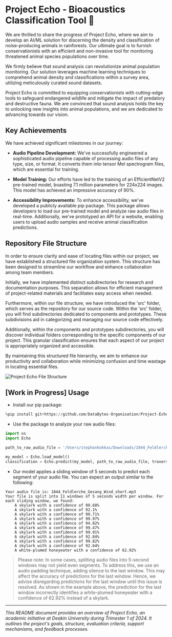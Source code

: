 # Project Echo - Bioacoustics Classification Tool 🤖

We are thrilled to share the progress of Project Echo, where we aim to develop an AI/ML solution for discerning the density and classification of noise-producing animals in rainforests. Our ultimate goal is to furnish conservationists with an efficient and non-invasive tool for monitoring threatened animal species populations over time.

We firmly believe that sound analysis can revolutionize animal population monitoring. Our solution leverages machine learning techniques to comprehend animal density and classifications within a survey area, utilizing meticulously curated sound datasets.

Project Echo is committed to equipping conservationists with cutting-edge tools to safeguard endangered wildlife and mitigate the impact of predatory and destructive fauna. We are convinced that sound analysis holds the key to unlocking new insights into animal populations, and we are dedicated to advancing towards our vision.

## Key Achievements

We have achieved significant milestones in our journey:

- **Audio Pipeline Development:** We've successfully engineered a sophisticated audio pipeline capable of processing audio files of any type, size, or format. It converts them into tensor Mel spectrogram files, which are essential for training.
  
- **Model Training:** Our efforts have led to the training of an EfficientNetV2 pre-trained model, boasting 7.1 million parameters for 224x224 images. This model has achieved an impressive accuracy of 90%.

- **Accessibility Improvements:** To enhance accessibility, we've developed a publicly available pip package. This package allows developers to load our pre-trained model and analyze raw audio files in real-time. Additionally, we've prototyped an API for a website, enabling users to upload audio samples and receive animal classification predictions.

## Repository File Structure

In order to ensure clarity and ease of locating files within our project, we have established a structured file organization system. This structure has been designed to streamline our workflow and enhance collaboration among team members.

Initially, we have implemented distinct subdirectories for research and documentation purposes. This separation allows for efficient management of project-related materials and facilitates easy access when needed.

Furthermore, within our file structure, we have introduced the 'src' folder, which serves as the repository for our source code. Within the 'src' folder, you will find subdirectories dedicated to components and prototypes. These subdivisions aid in categorizing and managing our source code effectively.

Additionally, within the components and prototypes subdirectories, you will discover individual folders corresponding to the specific components of our project. This granular classification ensures that each aspect of our project is appropriately organized and accessible.

By maintaining this structured file hierarchy, we aim to enhance our productivity and collaboration while minimizing confusion and time wastage in locating essential files.

![Project Echo File Structure](https://github.com/DataBytes-Organisation/Project-Echo/assets/95070150/e8aaf728-c80f-42c1-af07-40651438c002)

## [Work in Progress] Usage

- Install our pip package:

```python
%pip install git+https://github.com/DataBytes-Organisation/Project-Echo --quiet
```

- Use the package to analyze your raw audio files:

```python
import os
import Echo

path_to_raw_audio_file = '/Users/stephankokkas/Downloads/1844_Feldlerche_Gesang_Wind_short.mp3'

my_model = Echo.load_model()
classification = Echo.predict(my_model, path_to_raw_audio_file, traverse_path=False)
```

- Our model applies a sliding window of 5 seconds to predict each segment of your audio file. You can expect an output similar to the following:

```
Your audio file is: 1844_Feldlerche_Gesang_Wind_short.mp3
Your file is split into 11 windows of 5 seconds width per window. For each sliding window, we found:
    A skylark with a confidence of 99.68%
    A skylark with a confidence of 92.1%
    A skylark with a confidence of 99.71%
    A skylark with a confidence of 99.97%
    A skylark with a confidence of 94.82%
    A skylark with a confidence of 99.47%
    A skylark with a confidence of 99.91%
    A skylark with a confidence of 92.84%
    A skylark with a confidence of 99.82%
    A skylark with a confidence of 92.64%
    A white-plumed honeyeater with a confidence of 62.92%
```

> Please note: In some cases, splitting audio files into 5-second windows may not yield even segments. To address this, we use an audio padding technique, adding silence to the last window. This may affect the accuracy of predictions for the last window. Hence, we advise disregarding predictions for the last window until this issue is resolved. As shown in the example above, the prediction for the last window incorrectly identifies a white-plumed honeyeater with a confidence of 62.92% instead of a skylark.

---

*This README document provides an overview of Project Echo, an academic initiative at Deakin University during Trimester 1 of 2024. It outlines the project's goals, structure, evaluation criteria, support mechanisms, and feedback processes.*